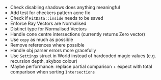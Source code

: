 - Check disabling shadows does anything meaningful
- Add test for checkers pattern acne fix
- Check if `HitData::inside` needs to be saved
- Enforce Ray Vectors are Normalised
- Distinct type for Normalised Vectors
- Handle cone centre intersections (currently returns Zero vector)
- Use `copy` as much as possible
- Remove references where possible
- Handle obj parser errors more gracefully
- Use `Settings` struct in World instead of hardcoded magic values (e.g. recursion depth, skybox colour)
- Maybe performance: replace partial comparison + expect with total comparison when sorting `Intersections`